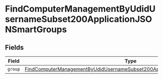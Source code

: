 # FindComputerManagementByUdidUsernameSubset200ApplicationJSONSmartGroups


## Fields

| Field                                                                                                                                                                                   | Type                                                                                                                                                                                    | Required                                                                                                                                                                                | Description                                                                                                                                                                             |
| --------------------------------------------------------------------------------------------------------------------------------------------------------------------------------------- | --------------------------------------------------------------------------------------------------------------------------------------------------------------------------------------- | --------------------------------------------------------------------------------------------------------------------------------------------------------------------------------------- | --------------------------------------------------------------------------------------------------------------------------------------------------------------------------------------- |
| `group`                                                                                                                                                                                 | [FindComputerManagementByUdidUsernameSubset200ApplicationJSONSmartGroupsGroup](../../models/operations/findcomputermanagementbyudidusernamesubset200applicationjsonsmartgroupsgroup.md) | :heavy_minus_sign:                                                                                                                                                                      | N/A                                                                                                                                                                                     |
